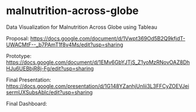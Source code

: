 # malnutrition-across-globe
Data Visualization for Malnutrition Across Globe using Tableau

Proposal: https://docs.google.com/document/d/1Vwpt369Od5B2Q9kfjdT-UWACMtF--_b7PAmT1f8v4Ms/edit?usp=sharing

Prototype: https://docs.google.com/document/d/1EMv6GbYJTjS_Z1yoMzRNovOAZ8DhHJu6UEBbjR8j-Fg/edit?usp=sharing

Final Presentation: https://docs.google.com/presentation/d/1G148YZanhjUnIii3L3FFCyZOEVJeisermUXSubsAblc/edit?usp=sharing

Final Dashboard: 
